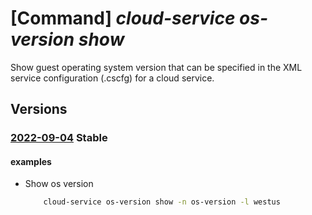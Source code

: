 # [Command] _cloud-service os-version show_

Show guest operating system version that can be specified in the XML service configuration (.cscfg) for a cloud service.

## Versions

### [2022-09-04](/Resources/mgmt-plane/L3N1YnNjcmlwdGlvbnMve30vcHJvdmlkZXJzL21pY3Jvc29mdC5jb21wdXRlL2xvY2F0aW9ucy97fS9jbG91ZHNlcnZpY2Vvc3ZlcnNpb25zL3t9/2022-09-04.xml) **Stable**

<!-- mgmt-plane /subscriptions/{}/providers/microsoft.compute/locations/{}/cloudserviceosversions/{} 2022-09-04 -->

#### examples

- Show os version
    ```bash
        cloud-service os-version show -n os-version -l westus
    ```
